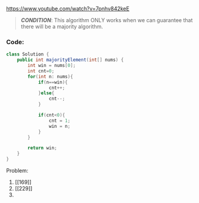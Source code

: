 https://www.youtube.com/watch?v=7pnhv842keE

> ***CONDITION***: This algorithm ONLY works when we can guarantee that there will be a majority algorithm.

### Code:
```java
class Solution {
    public int majorityElement(int[] nums) {
        int win = nums[0];
        int cnt=0;
        for(int n: nums){
            if(n==win){
                cnt++;
            }else{
                cnt--;
            }

            if(cnt<0){
                cnt = 1;
                win = n;
            }
        }

        return win;
    }
}
```


Problem:
1. [[169]]
2. [[229]]
3. 
